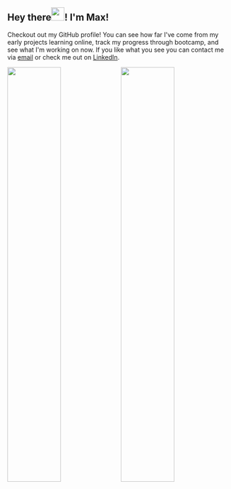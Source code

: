  <div>
  <h2>Hey there<img src="https://raw.githubusercontent.com/MartinHeinz/MartinHeinz/master/wave.gif" width="30px">! I'm Max!</h2>
  <p>
    Checkout out my GitHub profile! You can see how far I've come from my early projects learning online, track my progress through bootcamp, and see what I'm working on now. If you like what you see you can contact me via <a href="mailto:maxbrockbank1999@gmail.com">email</a> or check me out on <a href="https://www.linkedin.com/in/max-p-brockbank/">LinkedIn</a>.
  </p>
</div>
<div>
 <img style="display:inline-block" src="https://github-readme-stats.vercel.app/api/?username=MaxBrockbank&bg_color=30,1c1c1b,1c1c1b,52524d,52524d&text_color=13d48d&icon_color=16f5a3&title_color=16f5a3&hide_border=true" width="49%"/>
 <img style="display:inline-block; float:right" src="https://github-readme-stats.vercel.app/api/top-langs/?username=MaxBrockbank&bg_color=-30,52524d,52524d,52524d,1c1c1b,1c1c1b&text_color=13d48d&icon_color=16f5a3&title_color=16f5a3&layout=compact&hide_border=true" width="49%"/>
</div>
